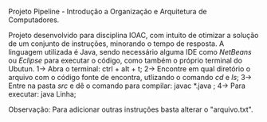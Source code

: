 Projeto Pipeline - Introdução a Organização e Arquitetura de Computadores.

Projeto desenvolvido para disciplina IOAC, com intuito de otimizar a solução de um conjunto de instruções, minorando o tempo de resposta.
A linguagem utilizada é Java, sendo necessário alguma IDE como *NetBeans* ou *Eclipse* para executar o código, como também o próprio terminal do Ubutun.
1-> Abra o terminal: ctrl + alt + t;
2-> Encontre em qual diretório o arquivo com o código fonte de encontra, utlizando o comando *cd* e *ls*;
3-> Entre na pasta *src* e dê o comando para compilar: javac *.java ;
4-> Para executar: java Linha;

Observação: Para adicionar outras instruções basta alterar o "arquivo.txt".
